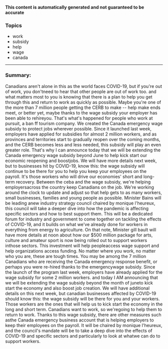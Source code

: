 **This content is automatically generated and not guaranteed to be accurate**

### Topics

- work
- subsidy
- help
- wage
- canada

---

### Summary:


Canadians aren't alone in this as the world faces COVID-19, but if you're out of work, you don'tneed to hear that other people are out of work too.
and what matters most to you is knowing that there is a plan to help you get through this and return to work as quickly as possible.
Maybe you're one of the more than 7 million people getting the CERB to make -- help make ends meet, or better yet, maybe thanks to the wage subsidy your employer has been able to rehireyou.
That's what's happened for people who work at pursuit, a ban ff tourism company.
We created the Canada emergency wage subsidy to protect jobs wherever possible.
Since it launched last week, employers have applied for subsidies for almost 2 million workers, and as provinces and territories start to gradually reopen over the coming months, and the CERB becomes less and less needed, this subsidy will play an even greater role.
That's why I can announce today that we will be extending the Canada emergency wage subsidy beyond June to help kick start our economic reopening and boostjobs.
We will have more details next week, but to businesses hit by COVID-19, know this: the wage subsidy will continue to be there for you to help you keep your employees on the payroll.
It's those workers who will drive our economies' short and long-term recovery.
Between the ceba and the wage subsidy, we're helping employersacross the country keep Canadians on the job.
We're working around the clock to update and adjust so that help gets to as many workers, small businesses, families and young people as possible.
Minister Bains will be leading anew industry strategy council chaired by monique l'heureux, this council will take a deeper dive into how the pandemic is affecting specific sectors and how to best support them.
This will be a dedicated forum for industry and government to come together on tackling the effects of COVID-19, and it builds on what we've already done for workers in everything from energy to agriculture.
On that note, Minister gill bault will have more details at noon about how our $500 million package for arts, culture and amateur sport is now being rolled out to support workers inthose sectors.
This investment will help peopleaccess wage support and help organizations access funding.
No matter where you work, no matter who you are, these are tough times.
You may be among the 7 million Canadians who are receiving the Canada emergency response benefit, or perhaps you were re-hired thanks to the emergencywage subsidy.
Since the launch of the program last week, employers have already applied for the wage subsidy for some 2 million workers.
and today I AM announcing that we will be extending the wage subsidy beyond the month of juneto kick start the economy and also boost job creation.
We will have additional details on this next week, but canadian businesses affected by COVID-19 should know this: the wage subsidy will be there for you and your workers.
Those workers are the ones that will help us to kick start the economy in the long and short term.
Canadians want to work, so we'regoing to help them to return to work.
Thanks to this wage subsidy, there are other measures such asthe Canada emergency business account that is helping employers to keep their employees on the payroll.
It will be chaired by monique l'heureux, and the council's mandate will be to take a deep dive into the effects of COVID-19 and specific sectors and particularly to look at whatwe can do to support workers.